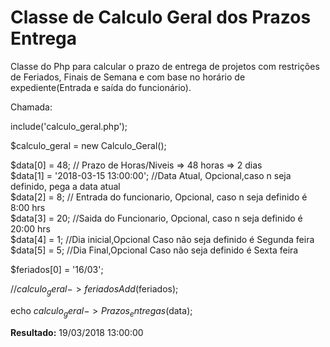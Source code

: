  # **Classe de Calculo Geral dos Prazos Entrega**
 
<p>Classe do Php para calcular o prazo de entrega de projetos com restrições de Feriados, Finais de Semana e com base no horário de expediente(Entrada e saída do funcionário).</p>
 
 Chamada:<br>
 
include('calculo_geral.php');<br>

$calculo_geral = new Calculo_Geral();<br>

$data[0] =  48; // Prazo de Horas/Niveis => 48 horas => 2 dias <br>
$data[1] = '2018-03-15 13:00:00'; //Data Atual, Opcional,caso n seja definido, pega a data atual<br>
$data[2] = 8; // Entrada do funcionario, Opcional, caso n seja definido é 8:00 hrs<br>
$data[3] = 20; //Saida do Funcionario, Opcional, caso n seja definido é 20:00 hrs<br>
$data[4] = 1; //Dia inicial,Opcional Caso não seja definido é Segunda feira<br>
$data[5] = 5; //Dia Final,Opcional Caso não seja definido é Sexta feira<br>


$feriados[0] = '16/03';<br>

//$calculo_geral->feriadosAdd($feriados);<br>

echo $calculo_geral->Prazos_entregas($data);<br>


<b>Resultado:</b> 19/03/2018 13:00:00
